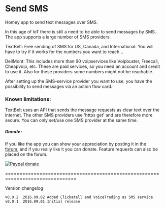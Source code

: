 # Send SMS #

Homey app to send text messages over SMS.

In this age of IoT there is still a need to be able to send messages by SMS.
The app supports a large number of SMS providers:

TextBelt: Free sending of SMS for US, Canada, and International. You will have
          to try if it works for the numbers you want to reach...

DellMont: This includes more than 60 voipservices like Voipbuster, Freecall,
          Cheapvoip, etc. These are paid services, so you need an account and
          credit to use it. Also for these providers some numbers might not be
          reachable.

After setting up the SMS-service provider you want to use, you have the
possibility to send messages via an action flow card.

### Known limitations: ###
TextBelt uses an API that sends the message requests as clear text over the
internet. The other SMS providers use 'https get' and are therefore more
secure.
You can only set/use one SMS provider at the same time.

##### Donate: #####

If you like the app you can show your appreciation by posting it in the [forum],
and if you really like it you can donate. Feature requests can also be placed on
the forum.

[![Paypal donate][pp-donate-image]][pp-donate-link]


===============================================================================

Version changelog
```
v0.0.2  2016.09.02 Added Clickatell and VoiceTrading as SMS service
v0.0.1  2016.09.01 Initial release
```

[forum]: https://forum.athom.com/discussion/1906
[pp-donate-link]: https://www.paypal.com/cgi-bin/webscr?cmd=_s-xclick&hosted_button_id=ZKU3U2V3P2YJ2
[pp-donate-image]: https://www.paypalobjects.com/en_US/i/btn/btn_donate_SM.gif

